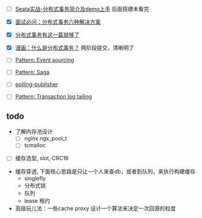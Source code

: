 - [ ] [Seata实战-分布式事务简介及demo上手](https://blog.csdn.net/hosaos/article/details/89136666)
  后面搭建未看完
- [X] [面试必问：分布式事务六种解决方案](https://zhuanlan.zhihu.com/p/183753774)
- [X] [分布式事务有这一篇就够了](https://www.cnblogs.com/dyzcs/p/13780668.html)
- [X] [漫画：什么是分布式事务？](https://blog.csdn.net/bjweimengshu/article/details/79607522)
  两阶段提交，清晰明了
- [ ] [Pattern: Event sourcing](https://microservices.io/patterns/data/event-sourcing.html)
- [ ] [Pattern: Saga](https://microservices.io/patterns/data/saga.html)
- [ ] [polling-publisher](https://microservices.io/patterns/data/polling-publisher.html)
- [ ] [Pattern: Transaction log tailing](https://microservices.io/patterns/data/transaction-log-tailing.html)


## todo
- 了解内存池设计
  - [ ] nginx ngx_pool_t
  - [ ] tcmalloc
- [ ] 缓存选型, slot, CRC16
- 缓存穿透, 下面核心思路是只让一个人来查db，或者到队列，来执行构建缓存
  - singlefly
  - 分布式锁
  - 队列
  - lease 租约
- 高级玩儿法：一些cache proxy 设计一个算法来决定一次回源的粒度



